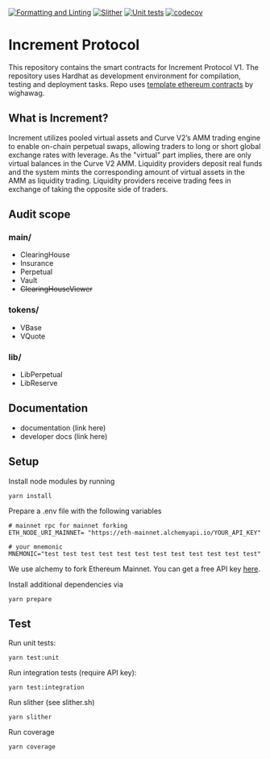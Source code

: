 [![Formatting and Linting](https://github.com/Increment-Finance/increment-protocol/actions/workflows/lint.yml/badge.svg)](https://github.com/Increment-Finance/increment-protocol/actions/workflows/lint.yml)
[![Slither](https://github.com/Increment-Finance/increment-protocol/actions/workflows/slither.yml/badge.svg)](https://github.com/Increment-Finance/increment-protocol/actions/workflows/slither.yml)
[![Unit tests](https://github.com/Increment-Finance/increment-protocol/actions/workflows/tests.yml/badge.svg)](https://github.com/Increment-Finance/increment-protocol/actions/workflows/tests.yml)
[![codecov](https://codecov.io/gh/Increment-Finance/increment-protocol/branch/main/graph/badge.svg?token=VN8BL4MS3Y)](https://codecov.io/gh/Increment-Finance/increment-protocol)

# Increment Protocol

This repository contains the smart contracts for Increment Protocol V1. The repository uses Hardhat as development environment for compilation, testing and deployment tasks. Repo uses [template ethereum contracts](https://github.com/wighawag/template-ethereum-contracts) by
wighawag.

## What is Increment?

Increment utilizes pooled virtual assets and Curve V2’s AMM trading engine to enable on-chain perpetual swaps, allowing traders to long or short global exchange rates with leverage. As the "virtual" part implies, there are only virtual balances in the Curve V2 AMM. Liquidity providers deposit real funds and the system mints the corresponding amount of virtual assets in the AMM as liquidity trading. Liquidity providers receive trading fees in exchange of taking the opposite side of traders.

## Audit scope

### main/

- ClearingHouse
- Insurance
- Perpetual
- Vault
- ~~ClearingHouseViewer~~

### tokens/

- VBase
- VQuote

### lib/

- LibPerpetual
- LibReserve

## Documentation

- documentation (link here)
- developer docs (link here)

## Setup

Install node modules by running

`yarn install`

Prepare a .env file with the following variables

```
# mainnet rpc for mainnet forking
ETH_NODE_URI_MAINNET= "https://eth-mainnet.alchemyapi.io/YOUR_API_KEY"

# your mnemonic
MNEMONIC="test test test test test test test test test test test test"
```

We use alchemy to fork Ethereum Mainnet. You can get a free API key [here](https://www.alchemy.com/).

Install additional dependencies via

`yarn prepare`

## Test

Run unit tests:

`yarn test:unit`

Run integration tests (require API key):

`yarn test:integration`

Run slither (see slither.sh)

`yarn slither`

Run coverage

`yarn coverage`
